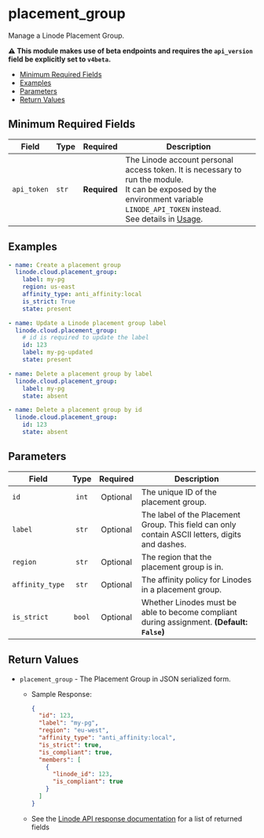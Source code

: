 # placement_group

Manage a Linode Placement Group.

**:warning: This module makes use of beta endpoints and requires the `api_version` field be explicitly set to `v4beta`.**

- [Minimum Required Fields](#minimum-required-fields)
- [Examples](#examples)
- [Parameters](#parameters)
- [Return Values](#return-values)

## Minimum Required Fields
| Field       | Type  | Required     | Description                                                                                                                                                                                                              |
|-------------|-------|--------------|--------------------------------------------------------------------------------------------------------------------------------------------------------------------------------------------------------------------------|
| `api_token` | `str` | **Required** | The Linode account personal access token. It is necessary to run the module. <br/>It can be exposed by the environment variable `LINODE_API_TOKEN` instead. <br/>See details in [Usage](https://github.com/linode/ansible_linode?tab=readme-ov-file#usage). |

## Examples

```yaml
- name: Create a placement group
  linode.cloud.placement_group:
    label: my-pg
    region: us-east
    affinity_type: anti_affinity:local
    is_strict: True
    state: present
```

```yaml
- name: Update a Linode placement group label
  linode.cloud.placement_group:
    # id is required to update the label
    id: 123
    label: my-pg-updated
    state: present
```

```yaml
- name: Delete a placement group by label
  linode.cloud.placement_group:
    label: my-pg
    state: absent
```

```yaml
- name: Delete a placement group by id
  linode.cloud.placement_group:
    id: 123
    state: absent    

```


## Parameters

| Field     | Type | Required | Description                                                                  |
|-----------|------|----------|------------------------------------------------------------------------------|
| `id` | <center>`int`</center> | <center>Optional</center> | The unique ID of the placement group.   |
| `label` | <center>`str`</center> | <center>Optional</center> | The label of the Placement Group. This field can only contain ASCII letters, digits and dashes.   |
| `region` | <center>`str`</center> | <center>Optional</center> | The region that the placement group is in.   |
| `affinity_type` | <center>`str`</center> | <center>Optional</center> | The affinity policy for Linodes in a placement group.   |
| `is_strict` | <center>`bool`</center> | <center>Optional</center> | Whether Linodes must be able to become compliant during assignment.  **(Default: `False`)** |

## Return Values

- `placement_group` - The Placement Group in JSON serialized form.

    - Sample Response:
        ```json
        {
          "id": 123,
          "label": "my-pg",
          "region": "eu-west",
          "affinity_type": "anti_affinity:local",
          "is_strict": true,
          "is_compliant": true,
          "members": [
            {
              "linode_id": 123,
              "is_compliant": true
            }
          ]
        }
        ```
    - See the [Linode API response documentation](TBD) for a list of returned fields


